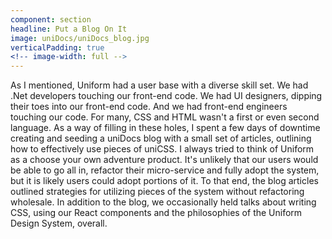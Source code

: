 ```yaml
---
component: section
headline: Put a Blog On It
image: uniDocs/uniDocs_blog.jpg
verticalPadding: true
<!-- image-width: full -->
---
```



As I mentioned, Uniform had a user base with a diverse skill set. We had .Net developers touching our front-end code. We had UI designers, dipping their toes into our front-end code. And we had front-end engineers touching our code. For many, CSS and HTML wasn't a first or even second language. As a way of filling in these holes, I spent a few days of downtime creating and seeding a uniDocs blog with a small set of articles, outlining how to effectively use pieces of uniCSS. I always tried to think of Uniform as a choose your own adventure product. It's unlikely that our users would be able to go all in, refactor their micro-service and fully adopt the system, but it is likely users could adopt portions of it. To that end, the blog articles outlined strategies for utilizing pieces of the system without refactoring wholesale. In addition to the blog, we occasionally held talks about writing CSS, using our React components and the philosophies of the Uniform Design System, overall.